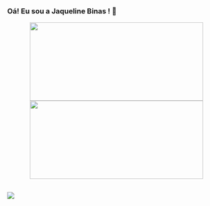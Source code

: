 ### Oá! Eu sou a Jaqueline Binas ! 👋 <div>
 
     
<div align="center">
  <a href="https://github.com/jaquebinas">
  <img height="180em" img width= "400em" src="https://github-readme-stats.vercel.app/api?username=jaquebinas&show_icons=true&theme=dracula&include_all_commits=true&count_private=true"/>
  <img height="180em" img width= "400em" src="https://github-readme-stats.vercel.app/api/top-langs/?username=jaquebinas&layout=compact&langs_count=7&theme=dracula"/>
</div>

  ##
  
  <div>
    <a href="linkedin.com/in/jaqueline-bastos-56a280183" target="_blank"><img src="https://img.shields.io/badge/LinkedIn-0077B5?style=for-the-badge&logo=linkedin&logoColor=white" target="_blank"></a> 
  
  </div>
